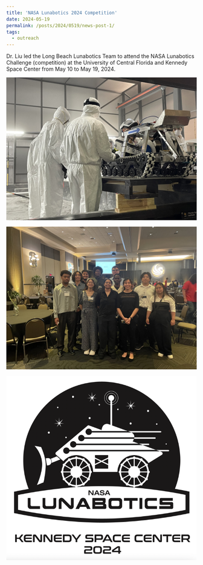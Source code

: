 ```yaml
---
title: 'NASA Lunabotics 2024 Competition'
date: 2024-05-19
permalink: /posts/2024/0519/news-post-1/
tags:
  - outreach
---
```


Dr. Liu led the Long Beach Lunabotics Team to attend the NASA Lunabotics Challenge (competition) at the University of Central Florida and Kennedy Space Center from May 10 to May 19, 2024.

![alt text](/images/NASA_Lunabotics_2024_1.jpg "NASA Lunabotics 2024")

![alt text](/images/NASA_Lunabotics_2024_2.jpg "NASA Lunabotics 2024")

![alt text](/images/NASA_Lunabotics_2024.png "NASA Lunabotics 2024")





